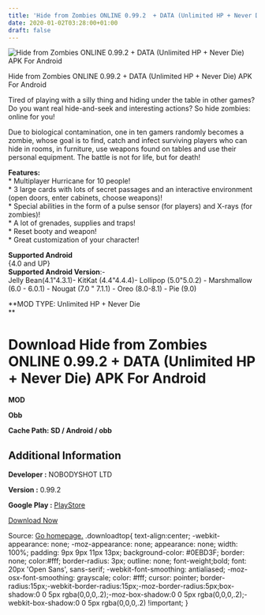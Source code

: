 ```yaml
---
title: 'Hide from Zombies ONLINE 0.99.2  + DATA (Unlimited HP + Never Die) APK For Android'
date: 2020-01-02T03:28:00+01:00
draft: false
---
```


![Hide from Zombies ONLINE 0.99.2  + DATA (Unlimited HP + Never Die) APK For Android](https://i2.wp.com/apkhome.net/wp-content/uploads/2019/11/Hide-from-Zombies-ONLINE-0.99.2--DATA-Unlimited-HP-Never-Die.png "Hide from Zombies ONLINE 0.99.2  + DATA (Unlimited HP + Never Die) APK For Android")

  

Hide from Zombies ONLINE 0.99.2  + DATA (Unlimited HP + Never Die) APK For Android

Tired of playing with a silly thing and hiding under the table in other games? Do you want real hide-and-seek and interesting actions? So hide zombies: online for you!

Due to biological contamination, one in ten gamers randomly becomes a zombie, whose goal is to find, catch and infect surviving players who can hide in rooms, in furniture, use weapons found on tables and use their personal equipment. The battle is not for life, but for death!

**Features:**  
\* Multiplayer Hurricane for 10 people!  
\* 3 large cards with lots of secret passages and an interactive environment (open doors, enter cabinets, choose weapons)!  
\* Special abilities in the form of a pulse sensor (for players) and X-rays (for zombies)!  
\* A lot of grenades, supplies and traps!  
\* Reset booty and weapon!  
\* Great customization of your character!

**Supported Android**  
{4.0 and UP}  
**Supported Android Version**:-  
Jelly Bean(4.1"4.3.1)- KitKat (4.4"4.4.4)- Lollipop (5.0"5.0.2) - Marshmallow (6.0 - 6.0.1) - Nougat (7.0 " 7.1.1) - Oreo (8.0-8.1) - Pie (9.0)

**MOD TYPE: Unlimited HP + Never Die  
**

Download Hide from Zombies ONLINE 0.99.2  + DATA (Unlimited HP + Never Die) APK For Android
===============================================================================================

**MOD**

**Obb**

**Cache Path: SD / Android / obb**

Additional Information
----------------------

**Developer :** NOBODYSHOT LTD

**Version :** 0.99.2

**Google Play :** [PlayStore](https://play.google.com/store/apps/details?id=com.nobodyshot.kzh)

  

[Download Now](https://store4app.co/post/hide-from-zombies-online-0-99-2-od-data-unlimited-hp-never-die-apk-for-android_1573675459)

  
Source: [Go homepage.](https://store4app.co/post/hide-from-zombies-online-0-99-2-od-data-unlimited-hp-never-die-apk-for-android_1573675459) .downloadtop{ text-align:center; -webkit-appearance: none; -moz-appearance: none; appearance: none; width: 100%; padding: 9px 9px 11px 13px; background-color: #0EBD3F; border: none; color:#fff; border-radius: 3px; outline: none; font-weight;bold; font: 20px 'Open Sans', sans-serif; -webkit-font-smoothing: antialiased; -moz-osx-font-smoothing: grayscale; color: #fff; cursor: pointer; border-radius:15px;-webkit-border-radius:15px;-moz-border-radius:5px;box-shadow:0 0 5px rgba(0,0,0,.2);-moz-box-shadow:0 0 5px rgba(0,0,0,.2);-webkit-box-shadow:0 0 5px rgba(0,0,0,.2) !important; }